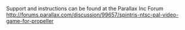 Support and instructions can be found at the Parallax Inc Forum
http://forums.parallax.com/discussion/99657/spintris-ntsc-pal-video-game-for-propeller

